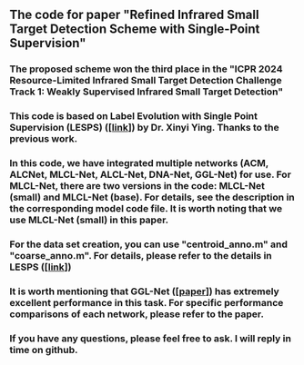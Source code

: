 ## The code for paper "Refined Infrared Small Target Detection Scheme with Single-Point Supervision"  

### **The proposed scheme won the third place in the "ICPR 2024 Resource-Limited Infrared Small Target Detection Challenge Track 1: Weakly Supervised Infrared Small Target Detection"**  

### This code is based on Label Evolution with Single Point Supervision (LESPS) ([[link](https://github.com/XinyiYing/LESPS?tab=readme-ov-file)]) by Dr. Xinyi Ying. Thanks to the previous work.

### In this code, we have integrated multiple networks (ACM, ALCNet, MLCL-Net, ALCL-Net, DNA-Net, GGL-Net) for use. For MLCL-Net, there are two versions in the code: MLCL-Net (small) and MLCL-Net (base). For details, see the description in the corresponding model code file. It is worth noting that we use MLCL-Net (small) in this paper.

### For the data set creation, you can use "centroid_anno.m" and "coarse_anno.m". For details, please refer to the details in LESPS ([[link](https://github.com/XinyiYing/LESPS?tab=readme-ov-file)])

### It is worth mentioning that GGL-Net ([[paper](https://ieeexplore.ieee.org/abstract/document/10230271)]) has extremely excellent performance in this task. For specific performance comparisons of each network, please refer to the paper. 

### If you have any questions, please feel free to ask. I will reply in time on github.

